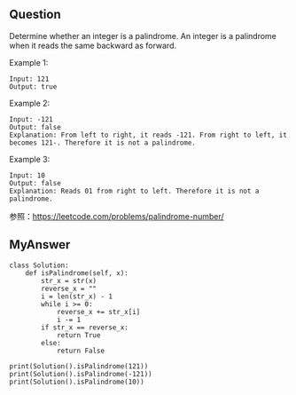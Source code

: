 ## Question
Determine whether an integer is a palindrome. An integer is a palindrome when it reads the same backward as forward.

Example 1:
```
Input: 121
Output: true
```

Example 2:
```
Input: -121
Output: false
Explanation: From left to right, it reads -121. From right to left, it becomes 121-. Therefore it is not a palindrome.
```

Example 3:
```
Input: 10
Output: false
Explanation: Reads 01 from right to left. Therefore it is not a palindrome.
```

参照：https://leetcode.com/problems/palindrome-number/


## MyAnswer
```
class Solution:
    def isPalindrome(self, x):
        str_x = str(x)
        reverse_x = ""
        i = len(str_x) - 1
        while i >= 0:
            reverse_x += str_x[i]
            i -= 1
        if str_x == reverse_x:
            return True
        else:
            return False
        
print(Solution().isPalindrome(121))
print(Solution().isPalindrome(-121))
print(Solution().isPalindrome(10))
```
